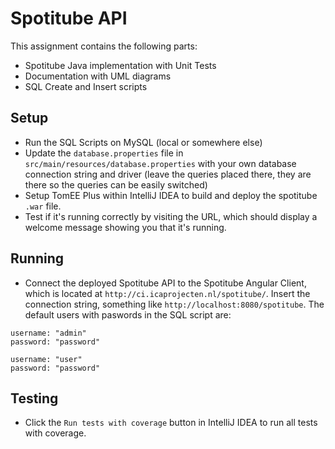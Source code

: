 # Spotitube API 
This assignment contains the following parts:
* Spotitube Java implementation with Unit Tests
* Documentation with UML diagrams
* SQL Create and Insert scripts

## Setup
* Run the SQL Scripts on MySQL (local or somewhere else)
* Update the `database.properties` file in `src/main/resources/database.properties` with your own database connection string and driver (leave the queries placed there, they are there so the queries can be easily switched)
* Setup TomEE Plus within IntelliJ IDEA to build and deploy the spotitube `.war` file.
* Test if it's running correctly by visiting the URL, which should display a welcome message showing you that it's running.

## Running
* Connect the deployed Spotitube API to the Spotitube Angular Client, which is located at `http://ci.icaprojecten.nl/spotitube/`. Insert the connection string, something like `http://localhost:8080/spotitube`. The default users with paswords in the SQL script are: 

```
username: "admin"
password: "password"

username: "user"
password: "password"
```

## Testing
* Click the `Run tests with coverage` button in IntelliJ IDEA to run all tests with coverage.
